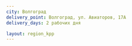 ```yaml
---
city: Волгоград 
delivery_point: Волгоград, ул. Авиаторов, 17А
delivery_days: 2 рабочих дня

layout: region_kpp
---
```

